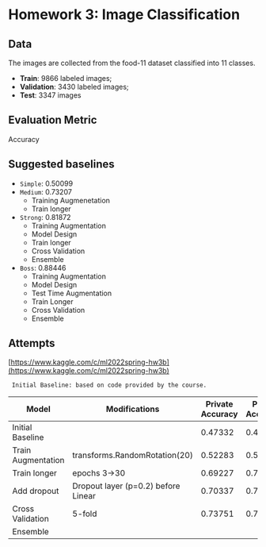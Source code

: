 # Homework 3: Image Classification

## Data

The images are collected from the food-11 dataset classified into 11 classes.

- **Train**: 9866 labeled images;
- **Validation**: 3430 labeled images;
- **Test**: 3347 images 

## Evaluation Metric

Accuracy

## Suggested baselines

- `Simple`: 0.50099
- `Medium`: 0.73207 
  - Training Augmenetation
  - Train longer
- `Strong`: 0.81872
  - Training Augmentation
  - Model Design
  - Train longer
  - Cross Validation
  - Ensemble
- `Boss`: 0.88446
  - Training Augmentation
  - Model Design
  - Test Time Augmentation
  - Train Longer
  - Cross Validation
  - Ensemble

## Attempts

[https://www.kaggle.com/c/ml2022spring-hw3b](https://www.kaggle.com/c/ml2022spring-hw3b)

` Initial Baseline: based on code provided by the course.`

| Model | Modifications | Private Accuracy | Public Accuracy |
| ------------ | --------------- | --------------- | ------------- |
| Initial Baseline | | 0.47332 | 0.48306 |
| Train Augmentation |  transforms.RandomRotation(20) | 0.52283 | 0.50199 | 
| Train longer | epochs 3->30 | 0.69227 | 0.71613 |
| Add dropout | Dropout layer (p=0.2) before Linear | 0.70337 | 0.71812 |
| Cross Validation | 5-fold | 0.73751 | 0.75298 |
| Ensemble | | | |
